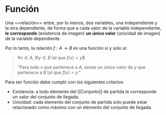 # Función

Una ==relación== entre, por lo menos, dos variables, una independiente y la otra dependiente, de forma que a cada valor de la variable independiente, **le corresponde** (existencia de imagen) **un único valor** (unicidad de imagen) de la variable dependiente.

Por lo tanto, la relación $f: A \rightarrow B$ es una función si y solo sí:

> $\forall x \in A, \exists! y \in B$ tal que $f(x) = y$$
> 
> "Para todo $x$ que pertenece a $A$, existe un único valor de $y$ que pertenece a $B$ tal que $f(x)=y$."

Para ser función debe cumplir con los siguientes criterios:

- Existencia: a todo elemento del [[Conjunto]] de partida le corresponde un valor del conjunto de llegada.
- Unicidad: cada elemento del conjunto de partida solo puede estar relacionado como máximo con un elemento del conjunto de llegada.
